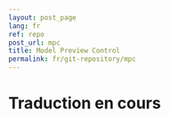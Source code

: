 ```yaml
---
layout: post_page
lang: fr
ref: repo
post_url: mpc
title: Model Preview Control
permalink: fr/git-repository/mpc
---
```


<!--more-->

# Traduction en cours